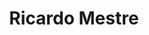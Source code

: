 ---
title: Ricardo Mestre
company: Development Seed
role: UI/UX Designer
twitter: ricardoduplos
website: http://duplos.org
avatar:
---